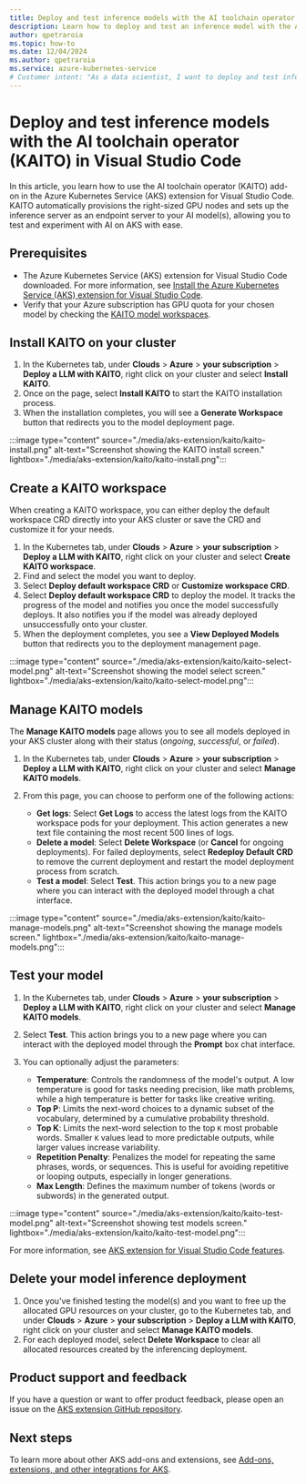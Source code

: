```yaml
---
title: Deploy and test inference models with the AI toolchain operator (KAITO) in Visual Studio Code
description: Learn how to deploy and test an inference model with the AI toolchain operator (KAITO) in Visual Studio Code.
author: qpetraroia
ms.topic: how-to
ms.date: 12/04/2024
ms.author: qpetraroia
ms.service: azure-kubernetes-service
# Customer intent: "As a data scientist, I want to deploy and test inference models using an AI toolchain operator in a Kubernetes environment, so that I can efficiently validate model performance and manage resources during the development process."
---
```


# Deploy and test inference models with the AI toolchain operator (KAITO) in Visual Studio Code

In this article, you learn how to use the AI toolchain operator (KAITO) add-on in the Azure Kubernetes Service (AKS) extension for Visual Studio Code. KAITO automatically provisions the right-sized GPU nodes and sets up the inference server as an endpoint server to your AI model(s), allowing you to test and experiment with AI on AKS with ease.

## Prerequisites

* The Azure Kubernetes Service (AKS) extension for Visual Studio Code downloaded. For more information, see [Install the Azure Kubernetes Service (AKS) extension for Visual Studio Code][install-aks-vscode].
* Verify that your Azure subscription has GPU quota for your chosen model by checking the [KAITO model workspaces](https://github.com/kaito-project/kaito/tree/main/presets).

## Install KAITO on your cluster

1. In the Kubernetes tab, under **Clouds** > **Azure** > **your subscription** > **Deploy a LLM with KAITO**, right click on your cluster and select **Install KAITO**.
2. Once on the page, select **Install KAITO** to start the KAITO installation process.
3. When the installation completes, you will see a **Generate Workspace** button that redirects you to the model deployment page.

:::image type="content" source="./media/aks-extension/kaito/kaito-install.png" alt-text="Screenshot showing the KAITO install screen." lightbox="./media/aks-extension/kaito/kaito-install.png":::

## Create a KAITO workspace

When creating a KAITO workspace, you can either deploy the default workspace CRD directly into your AKS cluster or save the CRD and customize it for your needs.
    
1. In the Kubernetes tab, under **Clouds** > **Azure** > **your subscription** > **Deploy a LLM with KAITO**, right click on your cluster and select **Create KAITO workspace**.
2. Find and select the model you want to deploy.
3. Select **Deploy default workspace CRD** or **Customize workspace CRD**.
4. Select **Deploy default workspace CRD** to deploy the model. It tracks the progress of the model and notifies you once the model successfully deploys. It also notifies you if the model was already deployed unsuccessfully onto your cluster.
5. When the deployment completes, you see a **View Deployed Models** button that redirects you to the deployment management page.

:::image type="content" source="./media/aks-extension/kaito/kaito-select-model.png" alt-text="Screenshot showing the model select screen." lightbox="./media/aks-extension/kaito/kaito-select-model.png":::

## Manage KAITO models

The **Manage KAITO models** page allows you to see all models deployed in your AKS cluster along with their status (*ongoing*, *successful*, or *failed*). 

1. In the Kubernetes tab, under **Clouds** > **Azure** > **your subscription** > **Deploy a LLM with KAITO**, right click on your cluster and select **Manage KAITO models**.
2. From this page, you can choose to perform one of the following actions:

    * **Get logs**: Select **Get Logs** to access the latest logs from the KAITO workspace pods for your deployment. This action generates a new text file containing the most recent 500 lines of logs.
    * **Delete a model**: Select **Delete Workspace** (or **Cancel** for ongoing deployments). For failed deployments, select **Redeploy Default CRD** to remove the current deployment and restart the model deployment process from scratch.
    * **Test a model**: Select **Test**. This action brings you to a new page where you can interact with the deployed model through a chat interface.

:::image type="content" source="./media/aks-extension/kaito/kaito-manage-models.png" alt-text="Screenshot showing the manage models screen." lightbox="./media/aks-extension/kaito/kaito-manage-models.png":::

## Test your model

1. In the Kubernetes tab, under **Clouds** > **Azure** > **your subscription** > **Deploy a LLM with KAITO**, right click on your cluster and select **Manage KAITO models**.
2. Select **Test**. This action brings you to a new page where you can interact with the deployed model through the **Prompt** box chat interface.
3. You can optionally adjust the parameters:

    * **Temperature**: Controls the randomness of the model's output. A low temperature is good for tasks needing precision, like math problems, while a high temperature is better for tasks like creative writing.
    * **Top P**: Limits the next-word choices to a dynamic subset of the vocabulary, determined by a cumulative probability threshold.
    * **Top K**: Limits the next-word selection to the top `K` most probable words. Smaller `K` values lead to more predictable outputs, while larger values increase variability.
    * **Repetition Penalty**: Penalizes the model for repeating the same phrases, words, or sequences. This is useful for avoiding repetitive or looping outputs, especially in longer generations.
    * **Max Length**: Defines the maximum number of tokens (words or subwords) in the generated output.

:::image type="content" source="./media/aks-extension/kaito/kaito-test-model.png" alt-text="Screenshot showing test models screen." lightbox="./media/aks-extension/kaito/kaito-test-model.png":::

For more information, see [AKS extension for Visual Studio Code features][aks-vscode-features].

## Delete your model inference deployment

1. Once you've finished testing the model(s) and you want to free up the allocated GPU resources on your cluster, go to the Kubernetes tab, and under **Clouds** > **Azure** > **your subscription** > **Deploy a LLM with KAITO**, right click on your cluster and select **Manage KAITO models**.
2. For each deployed model, select **Delete Workspace** to clear all allocated resources created by the inferencing deployment.

## Product support and feedback
    
If you have a question or want to offer product feedback, please open an issue on the [AKS extension GitHub repository][aks-vscode-github].
    
## Next steps
    
To learn more about other AKS add-ons and extensions, see [Add-ons, extensions, and other integrations for AKS][aks-addons].
    
<!---LINKS--->
[install-aks-vscode]: ./aks-extension-vs-code.md#installation
[aks-vscode-features]: https://code.visualstudio.com/docs/azure/aksextensions#_features
[aks-vscode-github]: https://github.com/Azure/vscode-aks-tools/issues/new/choose
[aks-addons]: ./integrations.md
